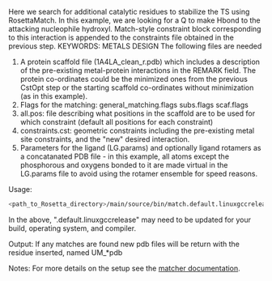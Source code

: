 Here we search for additional catalytic residues to stabilize the TS using RosettaMatch. 
In this example, we are looking for a Q to make Hbond to the attacking nucleophile hydroxyl.
Match-style constraint block corresponding to this interaction is appended to the constraints file obtained in the previous step. 
KEYWORDS: METALS DESIGN
The following files are needed

1. A protein scaffold file (1A4LA_clean_r.pdb) which includes a description of the pre-existing metal-protein interactions in the REMARK field. The protein co-ordinates could be the minimized ones from the previous CstOpt step or the starting scaffold co-ordinates without minimization (as in this example).
2. Flags for the matching: general_matching.flags subs.flags scaf.flags
3. all.pos: file describing what positions in the scaffold are to be used for which constraint (default all positions for each constraint)         
4. constraints.cst: geometric constraints including the pre-existing metal site constraints, and the "new" desired interaction.
5. Parameters for the ligand (LG.params) and optionally ligand rotamers as a concatanated PDB file - in this example, all atoms except the phosphorous and oxygens bonded to it are made virtual in the LG.params file to avoid using the rotamer ensemble for speed reasons.

Usage:

```bash
<path_to_Rosetta_directory>/main/source/bin/match.default.linuxgccrelease @general_matching.flags @scaf.flags @subs.flags -linmem_ig 10 -in:file::s 1A4L_clean_A_r.pdb
```

In the above, ".default.linuxgccrelease" may need to be updated for your build, operating system, and compiler.

Output:
If any matches are found new pdb files will be return with the residue inserted, named  UM_*pdb

Notes: For more details on the setup see the [matcher documentation](https://www.rosettacommons.org/docs/latest/application_documentation/design/match).
